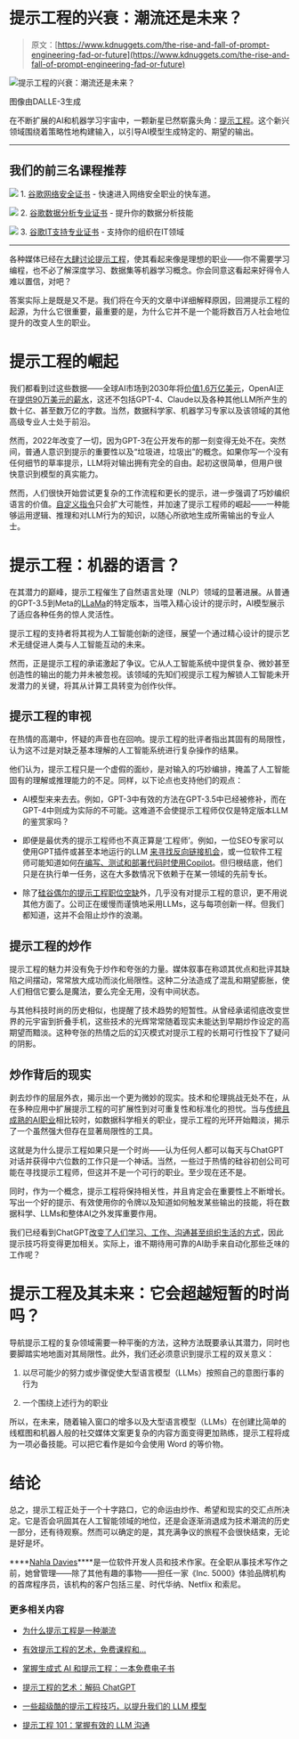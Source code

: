 # 提示工程的兴衰：潮流还是未来？

> 原文：[https://www.kdnuggets.com/the-rise-and-fall-of-prompt-engineering-fad-or-future](https://www.kdnuggets.com/the-rise-and-fall-of-prompt-engineering-fad-or-future)

![提示工程的兴衰：潮流还是未来？](../Images/befdef63251419eb94c3013fa1a5e97a.png)

图像由DALLE-3生成

在不断扩展的AI和机器学习宇宙中，一颗新星已然崭露头角：[提示工程](/2023/06/art-prompt-engineering-decoding-chatgpt.html)。这个新兴领域围绕着策略性地构建输入，以引导AI模型生成特定的、期望的输出。

* * *

## 我们的前三名课程推荐

![](../Images/0244c01ba9267c002ef39d4907e0b8fb.png) 1\. [谷歌网络安全证书](https://www.kdnuggets.com/google-cybersecurity) - 快速进入网络安全职业的快车道。

![](../Images/e225c49c3c91745821c8c0368bf04711.png) 2\. [谷歌数据分析专业证书](https://www.kdnuggets.com/google-data-analytics) - 提升你的数据分析技能

![](../Images/0244c01ba9267c002ef39d4907e0b8fb.png) 3\. [谷歌IT支持专业证书](https://www.kdnuggets.com/google-itsupport) - 支持你的组织在IT领域

* * *

各种媒体已经在[大肆讨论提示工程](https://www.washingtonpost.com/technology/2023/02/25/prompt-engineers-techs-next-big-job/)，使其看起来像是理想的职业——你不需要学习编程，也不必了解深度学习、数据集等机器学习概念。你会同意这看起来好得令人难以置信，对吧？

答案实际上是既是又不是。我们将在今天的文章中详细解释原因，回溯提示工程的起源，为什么它很重要，最重要的是，为什么它并不是一个能将数百万人社会地位提升的改变人生的职业。

# 提示工程的崛起

我们都看到过这些数据——全球AI市场到2030年将[价值1.6万亿美元](https://youngandtheinvested.com/artificial-intelligence-statistics/)，OpenAI正在[提供90万美元的薪水](https://medium.com/tech-pulse/openai-900k-total-compensation-for-senior-engineers-821fe03ed0fe)，这还不包括GPT-4、Claude以及各种其他LLM所产生的数十亿、甚至数万亿的字数。当然，数据科学家、机器学习专家以及该领域的其他高级专业人士处于前沿。

然而，2022年改变了一切，因为GPT-3在公开发布的那一刻变得无处不在。突然间，普通人意识到提示的重要性以及“垃圾进，垃圾出”的概念。如果你写一个没有任何细节的草率提示，LLM将对输出拥有完全的自由。起初这很简单，但用户很快意识到模型的真实能力。

然而，人们很快开始尝试更复杂的工作流程和更长的提示，进一步强调了巧妙编织语言的价值。[自定义指令](/2023/08/tailor-chatgpt-fit-needs-custom-instructions.html)只会扩大可能性，并加速了提示工程师的崛起——一种能够运用逻辑、推理和对LLM行为的知识，以随心所欲地生成所需输出的专业人士。

# 提示工程：机器的语言？

在其潜力的巅峰，提示工程催生了自然语言处理（NLP）领域的显著进展。从普通的GPT-3.5到Meta的[LLaMa](https://replicate.com/blog/run-llama-locally)的特定版本，当喂入精心设计的提示时，AI模型展示了适应各种任务的惊人灵活性。

提示工程的支持者将其视为人工智能创新的途径，展望一个通过精心设计的提示艺术无缝促进人类与人工智能互动的未来。

然而，正是提示工程的承诺激起了争议。它从人工智能系统中提供复杂、微妙甚至创造性的输出的能力并未被忽视。该领域的先知们视提示工程为解锁人工智能未开发潜力的关键，将其从计算工具转变为创作伙伴。

## 提示工程的审视

在热情的高潮中，怀疑的声音也在回响。提示工程的批评者指出其固有的局限性，认为这不过是对缺乏基本理解的人工智能系统进行复杂操作的结果。

他们认为，提示工程只是一个虚假的面纱，是对输入的巧妙编排，掩盖了人工智能固有的理解或推理能力的不足。同样，以下论点也支持他们的观点：

+   AI模型来来去去。例如，GPT-3中有效的方法在GPT-3.5中已经被修补，而在GPT-4中则成为实际的不可能。这难道不会使提示工程师仅仅是特定版本LLM的鉴赏家吗？

+   即便是最优秀的提示工程师也不真正算是‘工程师’。例如，一位SEO专家可以使用GPT插件或甚至本地运行的LLM [来寻找反向链接机会](https://bluetree.ai/backlink-importance-and-benefits/)，或一位软件工程师可能知道如何[在编写、测试和部署代码时使用Copilot](https://docs.github.com/en/copilot/getting-started-with-github-copilot?tool=vimneovim)。但归根结底，他们只是在执行单一任务，这在大多数情况下依赖于在某一领域的先前专长。

+   除了[硅谷偶尔的提示工程职位空缺](https://jobs.lever.co/Anthropic/e3cde481-d446-460f-b576-93cab67bd1ed)外，几乎没有对提示工程的意识，更不用说其他方面了。公司正在缓慢而谨慎地采用LLMs，这与每项创新一样。但我们都知道，这并不会阻止炒作的浪潮。

## 提示工程的炒作

提示工程的魅力并没有免于炒作和夸张的力量。媒体叙事在称颂其优点和批评其缺陷之间摆动，常常放大成功而淡化局限性。这种二分法造成了混乱和期望膨胀，使人们相信它要么是魔法，要么完全无用，没有中间状态。

与其他科技时尚的历史相似，也提醒了技术趋势的短暂性。从曾经承诺彻底改变世界的元宇宙到折叠手机，这些技术的光辉常常随着现实未能达到早期炒作设定的高期望而黯淡。这种夸张的热情之后的幻灭模式对提示工程的长期可行性投下了疑问的阴影。

## 炒作背后的现实

剥去炒作的层层外衣，揭示出一个更为微妙的现实。技术和伦理挑战无处不在，从在多种应用中扩展提示工程的可扩展性到对可重复性和标准化的担忧。当与[传统且成熟的AI职业](/2021/12/ucsd-become-freelance-artificial-intelligence-engineer.html)相比较时，如数据科学相关的职业，提示工程的光环开始黯淡，揭示了一个虽然强大但存在显著局限性的工具。

这就是为什么提示工程如果只是一个时尚——认为任何人都可以每天与ChatGPT对话并获得中六位数的工作只是一个神话。当然，一些过于热情的硅谷初创公司可能在寻找提示工程师，但这并不是一个可行的职业。至少现在还不是。

同时，作为一个概念，提示工程将保持相关性，并且肯定会在重要性上不断增长。写出一个好的提示、有效使用你的令牌以及知道如何触发某些输出的技能，将在数据科学、LLMs和整体AI之外发挥重要作用。

我们已经看到ChatGPT[改变了人们学习、工作、沟通甚至组织生活的方式](https://www.sfchronicle.com/bayarea/article/ai-chatgpt-education-work-17846358.php)，因此提示技巧将变得更加相关。实际上，谁不期待用可靠的AI助手来自动化那些乏味的工作呢？

# 提示工程及其未来：它会超越短暂的时尚吗？

导航提示工程的复杂领域需要一种平衡的方法，这种方法既要承认其潜力，同时也要脚踏实地地面对其局限性。此外，我们还必须意识到提示工程的双关意义：

1.  以尽可能少的努力或步骤促使大型语言模型（LLMs）按照自己的意图行事的行为

1.  一个围绕上述行为的职业

所以，在未来，随着输入窗口的增多以及大型语言模型（LLMs）在创建比简单的线框图和机器人般的社交媒体文案更复杂的内容方面变得更加熟练，提示工程将成为一项必备技能。可以把它看作是如今会使用 Word 的等价物。

# 结论

总之，提示工程正处于一个十字路口，它的命运由炒作、希望和现实的交汇点所决定。它是否会巩固其在人工智能领域的地位，还是会逐渐消退成为技术潮流的历史一部分，还有待观察。然而可以确定的是，其充满争议的旅程不会很快结束，无论是好是坏。

[](http://nahlawrites.com/)****[Nahla Davies](http://nahlawrites.com/)****是一位软件开发人员和技术作家。在全职从事技术写作之前，她曾管理——除了其他有趣的事物——担任一家《Inc. 5000》体验品牌机构的首席程序员，该机构的客户包括三星、时代华纳、Netflix 和索尼。

### 更多相关内容

+   [为什么提示工程是一种潮流](https://www.kdnuggets.com/why-prompt-engineering-is-a-fad)

+   [有效提示工程的艺术，免费课程和…](https://www.kdnuggets.com/the-art-of-effective-prompt-engineering-with-free-courses-and-certifications)

+   [掌握生成式 AI 和提示工程：一本免费电子书](https://www.kdnuggets.com/2023/04/free-ebook-mastering-generative-ai-prompt-engineering.html)

+   [提示工程的艺术：解码 ChatGPT](https://www.kdnuggets.com/2023/06/art-prompt-engineering-decoding-chatgpt.html)

+   [一些超级酷的提示工程技巧，以提升我们的 LLM 模型](https://www.kdnuggets.com/some-kick-ass-prompt-engineering-techniques-to-boost-our-llm-models)

+   [提示工程 101：掌握有效的 LLM 沟通](https://www.kdnuggets.com/prompt-engineering-101-mastering-effective-llm-communication)
